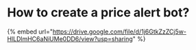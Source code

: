 # How to create a price alert bot?

{% embed url="https://drive.google.com/file/d/1j6GtkZzZCj5w-HlLDlmHC6aNiUMe0DD6/view?usp=sharing" %}
